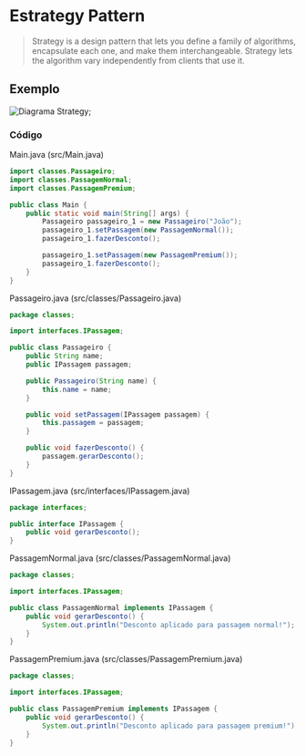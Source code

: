 # Estrategy Pattern

> Strategy is a design pattern that lets you define a family of algorithms,
> encapsulate each one, and make them interchangeable. Strategy lets the algorithm
> vary independently from clients that use it.

## Exemplo

![Diagrama Strategy](/src/assets/diagrama_strategy.png);

### Código

Main.java (src/Main.java)

```java
import classes.Passageiro;
import classes.PassagemNormal;
import classes.PassagemPremium;

public class Main {
    public static void main(String[] args) {
        Passageiro passageiro_1 = new Passageiro("João");
        passageiro_1.setPassagem(new PassagemNormal());
        passageiro_1.fazerDesconto();

        passageiro_1.setPassagem(new PassagemPremium());
        passageiro_1.fazerDesconto();
    }
}
```

Passageiro.java (src/classes/Passageiro.java)

```java
package classes;

import interfaces.IPassagem;

public class Passageiro {
    public String name;
    public IPassagem passagem;

    public Passageiro(String name) {
        this.name = name;
    }

    public void setPassagem(IPassagem passagem) {
        this.passagem = passagem;
    }

    public void fazerDesconto() {
        passagem.gerarDesconto();
    }
}

```

IPassagem.java (src/interfaces/IPassagem.java)

```java
package interfaces;

public interface IPassagem {
    public void gerarDesconto();
}

```

PassagemNormal.java (src/classes/PassagemNormal.java)

```java
package classes;

import interfaces.IPassagem;

public class PassagemNormal implements IPassagem {
    public void gerarDesconto() {
        System.out.println("Desconto aplicado para passagem normal!");
    }
}

```

PassagemPremium.java (src/classes/PassagemPremium.java)

```java
package classes;

import interfaces.IPassagem;

public class PassagemPremium implements IPassagem {
    public void gerarDesconto() {
        System.out.println("Desconto aplicado para passagem premium!");
    }
}

```
